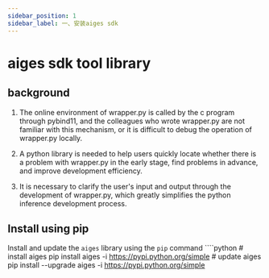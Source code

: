 ```yaml
---
sidebar_position: 1
sidebar_label: 一、安装aiges sdk
---
```

# aiges sdk tool library

## background

1. The online environment of wrapper.py is called by the c program through pybind11, and the colleagues who wrote wrapper.py are not familiar with this mechanism, or it is difficult to debug the operation of wrapper.py locally.

2. A python library is needed to help users quickly locate whether there is a problem with wrapper.py in the early stage, find problems in advance, and improve development efficiency.

3. It is necessary to clarify the user's input and output through the development of wrapper.py, which greatly simplifies the python inference development process.


## Install using pip

Install and update the `aiges` library using the `pip` command
    ````python
    # install aiges
    pip install aiges -i https://pypi.python.org/simple
    # update aiges
    pip install --upgrade aiges -i https://pypi.python.org/simple